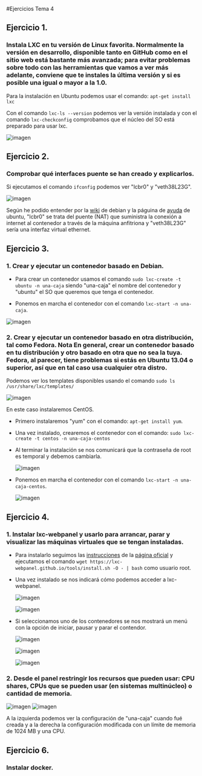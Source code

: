 ﻿#Ejercicios Tema 4

## Ejercicio 1.
### Instala LXC en tu versión de Linux favorita. Normalmente la versión en desarrollo, disponible tanto en GitHub como en el sitio web está bastante más avanzada; para evitar problemas sobre todo con las herramientas que vamos a ver más adelante, conviene que te instales la última versión y si es posible una igual o mayor a la 1.0.

Para la instalación en Ubuntu podemos usar el comando: ```apt-get install lxc```

Con el comando ```lxc-ls --version``` podemos ver la versión instalada y con el comando ```lxc-checkconfig``` comprobamos que el núcleo del SO está preparado para usar lxc.

![imagen](https://github.com/josejapch/ejerciciosIV/blob/master/tema4/imagenes/tema4%20ej1.png)

## Ejercicio 2.
### Comprobar qué interfaces puente se han creado y explicarlos.

Si ejecutamos el comando ```ifconfig``` podemos ver "lcbr0" y "veth38L23G".

![imagen](https://github.com/josejapch/ejerciciosIV/blob/master/tema4/imagenes/Tema4%20ej2.1.png)

Según he podido entender por la [wiki](https://wiki.debian.org/LXC/SimpleBridge) de debian y la páguina de [ayuda](https://help.ubuntu.com/lts/serverguide/lxc.html) de ubuntu, "lcbr0" se trata del puente (NAT) que suministra la conexión a internet al contenedor a través de la máquina anfitriona y "veth38L23G" sería una interfaz virtual ethernet.

## Ejercicio 3.
### 1. Crear y ejecutar un contenedor basado en Debian.

- Para crear un contenedor usamos el comando ```sudo lxc-create -t ubuntu -n una-caja``` siendo "una-caja" el nombre del contenedor y "ubuntu" el SO que queremos que tenga el contenedor.

- Ponemos en marcha el contenedor con el comando ```lxc-start -n una-caja```.

![imagen](https://github.com/josejapch/ejerciciosIV/blob/master/tema4/imagenes/Tema4%20ej3.1.png)

### 2. Crear y ejecutar un contenedor basado en otra distribución, tal como Fedora. Nota En general, crear un contenedor basado en tu distribución y otro basado en otra que no sea la tuya. Fedora, al parecer, tiene problemas si estás en Ubuntu 13.04 o superior, así que en tal caso usa cualquier otra distro.

Podemos ver los templates disponibles usando el comando ```sudo ls /usr/share/lxc/templates/```

![imagen](https://github.com/josejapch/ejerciciosIV/blob/master/tema4/imagenes/Tema4%20ej3.2.png)

En este caso instalaremos CentOS.

- Primero instalaremos "yum" con el comando: ```apt-get install yum```.
- Una vez instalado, crearemos el contenedor con el comando: ```sudo lxc-create -t centos -n una-caja-centos```
- Al terminar la instalación se nos comunicará que la contraseña de root es temporal y debemos cambiarla.

    ![imagen](https://github.com/josejapch/ejerciciosIV/blob/master/tema4/imagenes/Tema4%20ej3.3.png)
    
- Ponemos en marcha el contenedor con el comando ```lxc-start -n una-caja-centos```.

    ![imagen](https://github.com/josejapch/ejerciciosIV/blob/master/tema4/imagenes/Tema4%20ej3.4.png)
    
## Ejercicio 4.
### 1. Instalar lxc-webpanel y usarlo para arrancar, parar y visualizar las máquinas virtuales que se tengan instaladas.

- Para instalarlo seguimos las [instrucciones](http://lxc-webpanel.github.io/install.html) de la [página oficial](http://lxc-webpanel.github.io/) y ejecutamos el comando ```wget https://lxc-webpanel.github.io/tools/install.sh -O - | bash``` como usuario root.

- Una vez instalado se nos indicará cómo podemos acceder a lxc-webpanel.

    ![imagen](https://github.com/josejapch/ejerciciosIV/blob/master/tema4/imagenes/Tema4%20ej4.1.png)
    
    ![imagen](https://github.com/josejapch/ejerciciosIV/blob/master/tema4/imagenes/Tema4%20ej4.2.png)
    
- Si seleccionamos uno de los contenedores se nos mostrará un menú con la opción de iniciar, pausar y parar el contendor.

    ![imagen](https://github.com/josejapch/ejerciciosIV/blob/master/tema4/imagenes/Tema4%20ej4.4.png)
    
    ![imagen](https://github.com/josejapch/ejerciciosIV/blob/master/tema4/imagenes/Tema4%20ej4.5.png)
    
    ![imagen](https://github.com/josejapch/ejerciciosIV/blob/master/tema4/imagenes/Tema4%20ej4.3.png)
    
### 2. Desde el panel restringir los recursos que pueden usar: CPU shares, CPUs que se pueden usar (en sistemas multinúcleo) o cantidad de memoria.

![imagen](https://github.com/josejapch/ejerciciosIV/blob/master/tema4/imagenes/Tema4%20ej4.6.png) ![imagen](https://github.com/josejapch/ejerciciosIV/blob/master/tema4/imagenes/Tema4%20ej4.7.png)

A la izquierda podemos ver la configuración de "una-caja" cuando fué creada y a la derecha la configuración modificada con un límite de memoria de 1024 MB y una CPU.

## Ejercicio 6.
### Instalar docker.

